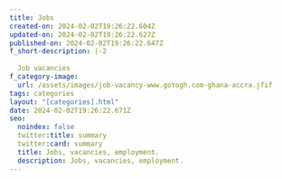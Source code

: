 ```yaml
---
title: Jobs
created-on: 2024-02-02T19:26:22.604Z
updated-on: 2024-02-02T19:26:22.627Z
published-on: 2024-02-02T19:26:22.647Z
f_short-description: |-2
   
  Job vacancies 
f_category-image:
  url: /assets/images/job-vacancy-www.gotogh.com-ghana-accra.jfif
tags: categories
layout: "[categories].html"
date: 2024-02-02T19:26:22.671Z
seo:
  noindex: false
  twitter:title: summary
  twitter:card: summary
  title: Jobs, vacancies, employment.
  description: Jobs, vacancies, employment.
---
```

